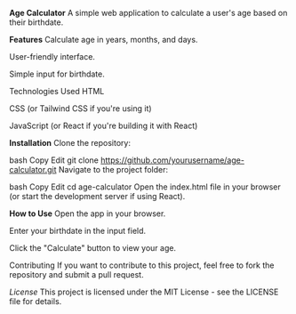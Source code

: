 **Age Calculator**
A simple web application to calculate a user's age based on their birthdate.

**Features**
Calculate age in years, months, and days.

User-friendly interface.

Simple input for birthdate.

Technologies Used
HTML

CSS (or Tailwind CSS if you're using it)

JavaScript (or React if you're building it with React)

**Installation**
Clone the repository:

bash
Copy
Edit
git clone https://github.com/yourusername/age-calculator.git
Navigate to the project folder:

bash
Copy
Edit
cd age-calculator
Open the index.html file in your browser (or start the development server if using React).

**How to Use**
Open the app in your browser.

Enter your birthdate in the input field.

Click the "Calculate" button to view your age.

Contributing
If you want to contribute to this project, feel free to fork the repository and submit a pull request.

_License_
This project is licensed under the MIT License - see the LICENSE file for details.
